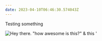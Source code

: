 ```yaml
---
date: 2023-04-10T06:46:30.574043Z
---
```

Testing something

![Hey there&#46; &#34;how awesome is this&#63;&#34; &#38; this &#39; ](https://xn--vi8h.piet.me/gifmetest/slkfjsdlkfj.gif)
